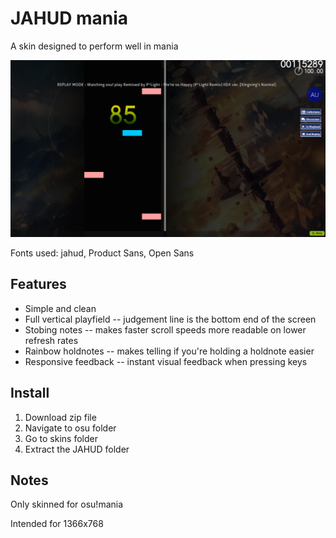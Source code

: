 # JAHUD mania

A skin designed to perform well in mania

![ingame screenshot](docs/screen1.png "screenshot 1")

Fonts used: jahud, Product Sans, Open Sans

## Features

* Simple and clean
* Full vertical playfield -- judgement line is the bottom end of the screen
* Stobing notes -- makes faster scroll speeds more readable on lower refresh rates
* Rainbow holdnotes -- makes telling if you're holding a holdnote easier
* Responsive feedback -- instant visual feedback when pressing keys

## Install
1. Download zip file
2. Navigate to osu folder
3. Go to skins folder
4. Extract the JAHUD folder

## Notes
Only skinned for osu!mania

Intended for 1366x768
